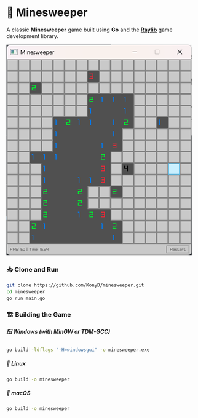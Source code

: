 # 🧨 Minesweeper

A classic **Minesweeper** game built using **Go** and the **[Raylib](https://www.raylib.com/)** game development library.

![screenshot](./screenshots/screenshot.png)

### 📥 Clone and Run

```bash
git clone https://github.com/KonyD/minesweeper.git
cd minesweeper
go run main.go
```

### 🏗️ Building the Game

##### 🪟 Windows (with MinGW or TDM-GCC)
```bash
go build -ldflags "-H=windowsgui" -o minesweeper.exe
```

##### 🐧 Linux

```bash
go build -o minesweeper
```

##### 🍏 macOS

```bash
go build -o minesweeper
```